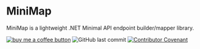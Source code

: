 # MiniMap
MiniMap is a lightweight .NET Minimal API endpoint builder/mapper library.

[![buy me a coffee button](https://img.shields.io/badge/buy%20me%20a%20coffee-donate-yellowgreen)](https://ko-fi.com/jeremyknight) ![GitHub last commit](https://img.shields.io/github/last-commit/jeremyknight-me/minimap?color=red) [![Contributor Covenant](https://img.shields.io/badge/Contributor%20Covenant-2.1-4baaaa.svg)](CODE_OF_CONDUCT.md)
